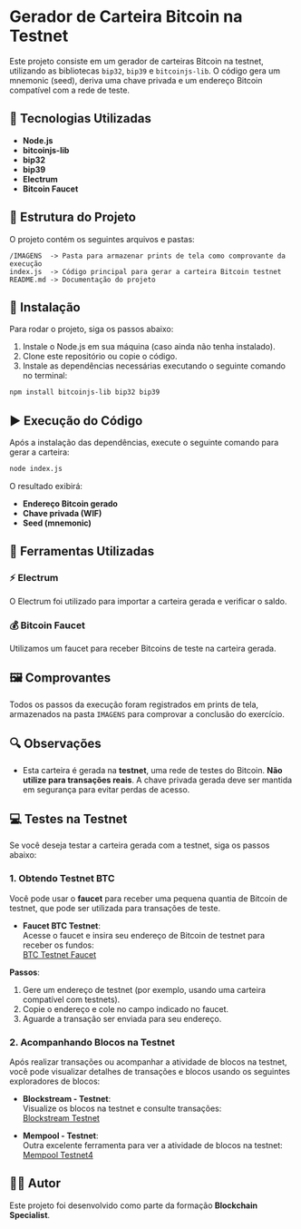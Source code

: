 # Gerador de Carteira Bitcoin na Testnet

Este projeto consiste em um gerador de carteiras Bitcoin na testnet, utilizando as bibliotecas `bip32`, `bip39` e `bitcoinjs-lib`. O código gera um mnemonic (seed), deriva uma chave privada e um endereço Bitcoin compatível com a rede de teste.

## 📌 Tecnologias Utilizadas
- **Node.js**
- **bitcoinjs-lib**
- **bip32**
- **bip39**
- **Electrum**
- **Bitcoin Faucet**

## 📂 Estrutura do Projeto
O projeto contém os seguintes arquivos e pastas:

```
/IMAGENS  -> Pasta para armazenar prints de tela como comprovante da execução
index.js  -> Código principal para gerar a carteira Bitcoin testnet
README.md -> Documentação do projeto
```

## 🚀 Instalação
Para rodar o projeto, siga os passos abaixo:

1. Instale o Node.js em sua máquina (caso ainda não tenha instalado).
2. Clone este repositório ou copie o código.
3. Instale as dependências necessárias executando o seguinte comando no terminal:

```sh
npm install bitcoinjs-lib bip32 bip39
```

## ▶️ Execução do Código
Após a instalação das dependências, execute o seguinte comando para gerar a carteira:

```sh
node index.js
```

O resultado exibirá:
- **Endereço Bitcoin gerado**
- **Chave privada (WIF)**
- **Seed (mnemonic)**

## 🔧 Ferramentas Utilizadas
### ⚡ Electrum
O Electrum foi utilizado para importar a carteira gerada e verificar o saldo.

### 💰 Bitcoin Faucet
Utilizamos um faucet para receber Bitcoins de teste na carteira gerada.

## 🖼️ Comprovantes
Todos os passos da execução foram registrados em prints de tela, armazenados na pasta `IMAGENS` para comprovar a conclusão do exercício.

## 🔍 Observações
- Esta carteira é gerada na **testnet**, uma rede de testes do Bitcoin. **Não utilize para transações reais**.
A chave privada gerada deve ser mantida em segurança para evitar perdas de acesso.


## 💻 Testes na Testnet

Se você deseja testar a carteira gerada com a testnet, siga os passos abaixo:

### 1. Obtendo Testnet BTC
Você pode usar o **faucet** para receber uma pequena quantia de Bitcoin de testnet, que pode ser utilizada para transações de teste.

- **Faucet BTC Testnet**:  
   Acesse o faucet e insira seu endereço de Bitcoin de testnet para receber os fundos:  
   [BTC Testnet Faucet](https://testnet.help/en/btcfaucet/testnet#log)

**Passos**:

1. Gere um endereço de testnet (por exemplo, usando uma carteira compatível com testnets).
2. Copie o endereço e cole no campo indicado no faucet.
3. Aguarde a transação ser enviada para seu endereço.

### 2. Acompanhando Blocos na Testnet
Após realizar transações ou acompanhar a atividade de blocos na testnet, você pode visualizar detalhes de transações e blocos usando os seguintes exploradores de blocos:

- **Blockstream - Testnet**:  
   Visualize os blocos na testnet e consulte transações:  
   [Blockstream Testnet](https://blockstream.info/testnet/address/)

- **Mempool - Testnet**:  
   Outra excelente ferramenta para ver a atividade de blocos na testnet:  
   [Mempool Testnet4](https://mempool.space/testnet4)

## 👨‍💻 Autor
Este projeto foi desenvolvido como parte da formação **Blockchain Specialist**.

